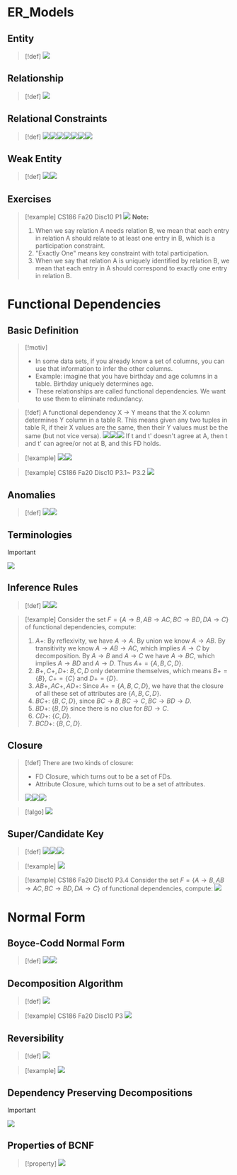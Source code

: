 # ER_Models
## Entity
> [!def]
> ![](DB_Design.assets/image-20240411220205643.png)


## Relationship
> [!def]
> ![](DB_Design.assets/image-20240411220214802.png)




## Relational Constraints
> [!def]
> ![](DB_Design.assets/image-20240411220804579.png)![](DB_Design.assets/image-20240411221944776.png)![](DB_Design.assets/image-20240411221950790.png)![](DB_Design.assets/image-20240411221957191.png)![](DB_Design.assets/image-20240411222127055.png)![](DB_Design.assets/image-20240411222137314.png)![](DB_Design.assets/image-20240411222145552.png)





## Weak Entity
> [!def]
> ![](DB_Design.assets/image-20240411222200698.png)![](DB_Design.assets/image-20240411222207723.png)



## Exercises
> [!example] CS186 Fa20 Disc10 P1
> ![](DB_Design.assets/image-20240411223036515.png)
> **Note:**
> 1. When we say relation A needs relation B, we mean that each entry in relation A should relate to at least one entry in B, which is a participation constraint.
> 2. "Exactly One" means key constraint with total participation.
> 3. When we say that relation A is uniquely identified by relation B, we mean that each entry in A should correspond to exactly one entry in relation B.




# Functional Dependencies
## Basic Definition
> [!motiv]
> - In some data sets, if you already know a set of columns, you can use that information to infer the other columns.
> - Example: imagine that you have birthday and age columns in a table. Birthday uniquely determines age.
> - These relationships are called functional dependencies. We want to use them to eliminate redundancy.

> [!def]
> A functional dependency X → Y means that the X column determines Y column in a table R. This means given any two tuples in table R, if their X values are the same, then their Y values must be the same (but not vice versa).
> ![](DB_Design.assets/image-20240411223905230.png)![](DB_Design.assets/image-20240411224311655.png)![](DB_Design.assets/image-20240411224323095.png)
> If t and t' doesn't agree at A, then t and t' can agree/or not at B, and this FD holds. 

> [!example]
> ![](DB_Design.assets/image-20240411224438352.png)![](DB_Design.assets/image-20240411224617385.png)

> [!example] CS186 Fa20 Disc10 P3.1~ P3.2
> ![](DB_Design.assets/image-20240412111451814.png)


## Anomalies
> [!def]
> ![](DB_Design.assets/image-20240412103216342.png)![](DB_Design.assets/image-20240412103224915.png)




## Terminologies
> [!important]
> ![](DB_Design.assets/image-20240411224758856.png)



## Inference Rules
> [!def]
> ![](DB_Design.assets/image-20240411224823452.png)![](DB_Design.assets/image-20240411225029536.png)

> [!example]
> Consider the set $F=\{A\to B, AB\to AC, BC\to BD, DA\to C\}$ of functional dependencies, compute:
> 1. $A+$: By reflexivity, we have $A\to A$. By union we know $A\to AB$. By transitivity we know $A\to AB\to AC$, which implies $A\to C$ by decomposition. By $A\to B$ and $A\to C$ we have $A\to BC$, which implies $A\to BD$ and $A\to D$. Thus $A+=\{A,B,C,D\}$.
> 2. $B+,C+,D+$: $B,C,D$ only determine themselves, which means $B+=\{B\}$, $C+=\{C\}$ and $D+=\{D\}$.
> 3. $AB+,AC+,AD+$: Since $A+=\{A,B,C,D\}$, we have that the closure of all these set of attributes are $\{A,B,C,D\}$.
> 4. $BC+$: $\{B,C,D\}$, since $BC\to B, BC\to C, BC\to BD\to D$.
> 5. $BD+$: $\{B,D\}$ since there is no clue for $BD\to C$.
> 6. $CD+$: $\{C,D\}$.
> 7. $BCD+$: $\{B,C,D\}$.



## Closure
> [!def]
> There are two kinds of closure:
> - FD Closure, which turns out to be a set of FDs.
> - Attribute Closure, which turns out to be a set of attributes.
> 
> ![](DB_Design.assets/image-20240412103550864.png)![](DB_Design.assets/image-20240412103556503.png)![](DB_Design.assets/image-20240412104124307.png)

> [!algo]
> ![](DB_Design.assets/image-20240412104129719.png)








## Super/Candidate Key
> [!def]
> ![](DB_Design.assets/image-20240411224051651.png)![](DB_Design.assets/image-20240412104247108.png)![](DB_Design.assets/image-20240412104520779.png)

> [!example]
> ![](DB_Design.assets/image-20240412105135065.png)

> [!example] CS186 Fa20 Disc10 P3.4
> Consider the set $F=\{A\to B, AB\to AC, BC\to BD, DA\to C\}$ of functional dependencies, compute:
> ![](DB_Design.assets/image-20240412113406711.png)



  


# Normal Form
## Boyce-Codd Normal Form
> [!def]
> ![](DB_Design.assets/image-20240412113504407.png)![](DB_Design.assets/image-20240412115218739.png)



## Decomposition Algorithm
> [!def]
> ![](DB_Design.assets/image-20240412115434285.png)

> [!example] CS186 Fa20 Disc10 P3
> ![](DB_Design.assets/image-20240412122000560.png)





## Reversibility
> [!def]
> ![](DB_Design.assets/image-20240412121000680.png)

> [!example]
> ![](DB_Design.assets/image-20240412121017343.png)




## Dependency Preserving Decompositions
> [!important]
> ![](DB_Design.assets/image-20240412121042546.png)



## Properties of BCNF
> [!property]
> ![](DB_Design.assets/image-20240412122058336.png)












